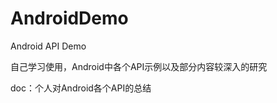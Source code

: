 AndroidDemo
===========

Android API Demo

自己学习使用，Android中各个API示例以及部分内容较深入的研究

doc：个人对Android各个API的总结